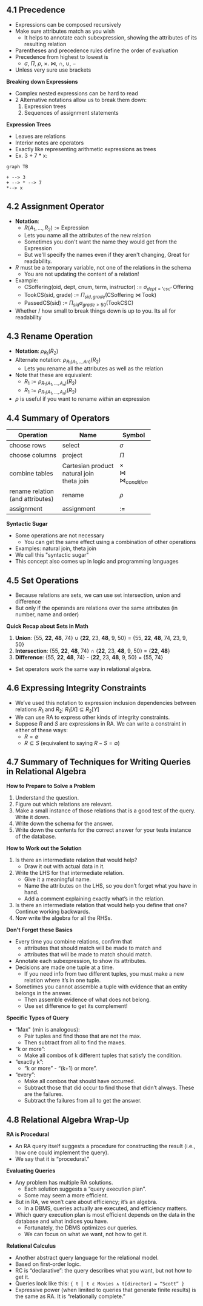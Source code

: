 ## 4.1 Precedence
- Expressions can be composed recursively
- Make sure attributes match as you wish
	- It helps to annotate each subexpression, showing the attributes of its resulting relation
- Parentheses and precedence rules define the order of evaluation
- Precedence from highest to lowest is
	- $\sigma$, $\Pi$, $\rho$, $\times$. $\bowtie$, $\cap$, $\cup$, $-$
- Unless very sure use brackets

**Breaking down Expressions**
- Complex nested expressions can be hard to read
- 2 Alternative notations allow us to break them down:
	1. Expression trees
	2. Sequences of assignment statements

**Expression Trees**
- Leaves are relations
- Interior notes are operators
- Exactly like representing arithmetic expressions as trees
- Ex. 3 + 7 * x:

```mermaid
graph TB

+ --> 3
+ --> * --> 7
*--> x
```

## 4.2 Assignment Operator
- **Notation**:
	- $R(A_1, ..., R_2) := \text{Expression}$ 
	- Lets you name all the attributes of the new relation
	- Sometimes you don't want the name they would get from the Expression
	- But we'll specify the names even if they aren't changing, Great for readability.
- $R$ must be a temporary variable, not one of the relations in the schema
	- You are not updating the content of a relation!
- Example:
	- CSoffering(oid, dept, cnum, term, instructor) := $\sigma_{dept = 'csc'}$ Offering
	- TookCS(sid, grade) := $\Pi_{sid, grade}$(CSoffering $\bowtie$ Took)
	- PassedCS(sid) := $\Pi_{sid} \sigma_{grade \gt 50}$(TookCSC)
- Whether / how small to break things down is up to you. Its all for readability

## 4.3 Rename Operation
- **Notation**: $\rho_{R_1}(R_2)$ 
- Alternate notation: $\rho_{R_1(A_1,..,An)}(R_2)$
	- Lets you rename all the attributes as well as the relation
- Note that these are equivalent:
	- $R_1 := \rho_{R_1(A_1,...,A_n)}(R_2)$
	- $R_1 := \rho_{R_1(A_1,...,A_n)}(R_2)$
- $\rho$ is useful if you want to rename *within* an expression

## 4.4 Summary of Operators
| Operation | Name | Symbol |
| ---- | ---- | ---- |
| choose rows | select | $\sigma$ |
| choose columns | project | $\Pi$ |
| combine tables | Cartesian product<br>natural join<br>theta join | $\times$<br>$\bowtie$<br>$\bowtie_{condition}$ |
| rename relation<br>(and attributes) | rename | $\rho$ |
| assignment | assignment | := |
**Syntactic Sugar**
- Some operations are not necessary
	- You can get the same effect using a combination of other operations
- Examples: natural join, theta join
- We call this "syntactic sugar"
- This concept also comes up in logic and programming languages

## 4.5 Set Operations
- Because relations are sets, we can use set intersection, union and difference
- But only if the operands are relations over the same attributes (in number, name and order)

**Quick Recap about Sets in Math**
1. **Union**:  {55, **22**, **48**, 74} ∪ {**22**, 23, **48**, 9, 50}  = {55, **22**, **48**, 74, 23, 9, 50}  
2. **Intersection**: {55, **22**, **48**, 74} ∩ {**22**, 23, **48**, 9, 50}  = {**22**, **48**}  
3. **Difference**: {55, **22**, **48**, 74} - {**22**, 23, **48**, 9, 50}  = {55, 74}  

- Set operators work the same way in relational algebra.

## 4.6 Expressing Integrity Constraints
- We’ve used this notation to expression inclusion dependencies between relations $R_1$ and $R_2$: $R_1 [X] ⊆ R_2 [ Y]$  
- We can use RA to express other kinds of integrity constraints.  
- Suppose $R$ and $S$ are expressions in RA. We can write a constraint in either of these ways: 
	- $R = ∅$
	- $R ⊆ S$ (equivalent to saying $R - S = ∅$)  

## 4.7 Summary of Techniques for Writing Queries in Relational Algebra

**How to Prepare to Solve a Problem**
1. Understand the question.  
2. Figure out which relations are relevant.  
3. Make a small instance of those relations that is a good test of the query. Write it down.  
4. Write down the schema for the answer.  
5. Write down the contents for the correct answer for your tests instance of the database.

**How to Work out the Solution**
1. Is there an intermediate relation that would help?  
	- Draw it out with actual data in it.  
2. Write the LHS for that intermediate relation.  
	- Give it a meaningful name.  
	- Name the attributes on the LHS, so you don’t forget what you have in hand.  
	- Add a comment explaining exactly what’s in the relation.  
2. Is there an intermediate relation that would help you define that one? Continue working backwards.  
4. Now write the algebra for all the RHSs.

**Don't Forget these Basics**
- Every time you combine relations, confirm that  
	- attributes that should match will be made to match and 
	- attributes that will be made to match should match.  
- Annotate each subexpression, to show its attributes.  
- Decisions are made one tuple at a time.  
	- If you need info from two different tuples, you must make a new relation where it’s in one tuple.  
- Sometimes you cannot assemble a tuple with evidence that an entity belongs in the answer.  
	- Then assemble evidence of what does not belong.  
	- Use set difference to get its complement!

**Specific Types of Query**
- “Max" (min is analogous):  
	- Pair tuples and find those that are not the max.  
	- Then subtract from all to find the maxes.  
- “k or more”:  
	- Make all combos of k different tuples that satisfy the condition.  
- “exactly k”:  
	- “k or more” - “(k+1) or more”.  
- “every”:  
	- Make all combos that should have occurred.  
	- Subtract those that did occur to find those that didn’t always. These are the failures.  
	- Subtract the failures from all to get the answer.

## 4.8 Relational Algebra Wrap-Up
**RA is Procedural**
- An RA query itself suggests a procedure for constructing the result (i.e., how one could implement the query).  
- We say that it is “procedural.”  

**Evaluating Queries**
- Any problem has multiple RA solutions.  
	-  Each solution suggests a “query execution plan”.  
	-  Some may seem a more efficient.  
- But in RA, we won’t care about efficiency; it’s an algebra.  
	- In a DBMS, queries actually are executed, and efficiency matters.  
- Which query execution plan is most efficient depends on the data in the database and what indices you have.  
	- Fortunately, the DBMS optimizes our queries.  
	- We can focus on what we want, not how to get it.

**Relational Calculus**
- Another abstract query language for the relational model.  
- Based on first-order logic.  
- RC is “declarative”: the query describes what you want, but not how to get it.  
- Queries look like this:  `{ t ⎢ t ε Movies ∧ t[director] = “Scott” }`  
- Expressive power (when limited to queries that generate finite results) is the same as RA. It is “relationally complete.”  